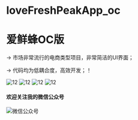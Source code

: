 # loveFreshPeakApp_oc

 # 爱鲜蜂OC版
 
-> 市场非常流行的电商类型项目，非常简洁的UI界面；

-> 代码均为低耦合度，高效开发；！

![12](https://github.com/ChinaArJun/loveFreshPeakApp_oc/blob/master/1.png)
![12](https://github.com/ChinaArJun/loveFreshPeakApp_oc/blob/master/2.png)
![12](https://github.com/ChinaArJun/loveFreshPeakApp_oc/blob/master/3.png)
![12](https://github.com/ChinaArJun/loveFreshPeakApp_oc/blob/master/4.png)

####       欢迎关注我的微信公众号
![微信公众号](http://qiniu.zhequtao.com/qrcode.jpg)
